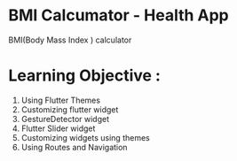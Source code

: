 # BMI Calcumator - Health App 
BMI(Body Mass Index ) calculator

# Learning Objective :
1. Using Flutter Themes
2. Customizing flutter widget
3. GestureDetector widget
4. Flutter Slider widget
5. Customizing widgets using themes
6. Using Routes and Navigation


